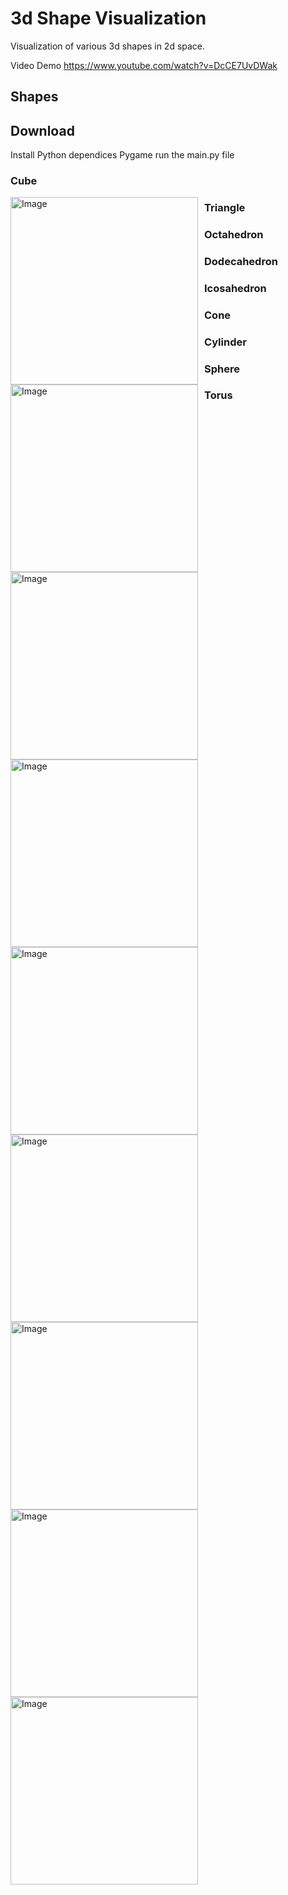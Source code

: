 <h1 align="left">3d Shape Visualization</h1>
<p>Visualization of various 3d shapes in 2d space.</p>

Video Demo
<https://www.youtube.com/watch?v=DcCE7UvDWak>

<h2>Shapes</h2>

<h2>Download</h2>
<p>Install Python dependices Pygame run the main.py file</p>

<h3>Cube</h3>
<img src="shape1"
     alt="Image"
     style="float: left; margin-right: 10px; height: 300px" />

<h3>Triangle</h3>
<img src="shape2"
     alt="Image"
     style="float: left; margin-right: 10px; height: 300px" />

<h3>Octahedron</h3>
<img src="shape3"
     alt="Image"
     style="float: left; margin-right: 10px; height: 300px" />

<h3>Dodecahedron</h3>
<img src="shape8"
     alt="Image"
     style="float: left; margin-right: 10px; height: 300px" />

<h3>Icosahedron</h3>
<img src="shape9"
     alt="Image"
     style="float: left; margin-right: 10px; height: 300px" />

<h3>Cone</h3>
<img src="shape4"
     alt="Image"
     style="float: left; margin-right: 10px; height: 300px" />

<h3>Cylinder</h3>
<img src="shape5"
     alt="Image"
     style="float: left; margin-right: 10px; height: 300px" />

<h3>Sphere</h3>
<img src="shape6"
     alt="Image"
     style="float: left; margin-right: 10px; height: 300px" />


<h3>Torus</h3>
<img src="shape7"
     alt="Image"
     style="float: left; margin-right: 10px; height: 300px" />



